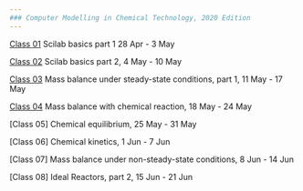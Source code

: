 ```yaml
---
### Computer Modelling in Chemical Technology, 2020 Edition
---
```


[Class 01](01/README.md) Scilab basics part 1 28 Apr - 3 May

[Class 02](02/README.md) Scilab basics part 2, 4 May - 10 May

[Class 03](03/README.md) Mass balance under steady-state conditions, part 1, 11 May - 17 May

[Class 04](04/README.md) Mass balance with chemical reaction, 18 May - 24 May

[Class 05] Chemical equilibrium, 25 May - 31 May

[Class 06] Chemical kinetics, 1 Jun - 7 Jun

[Class 07] Mass balance under non-steady-state conditions, 8 Jun - 14 Jun

[Class 08] Ideal Reactors, part 2, 15 Jun - 21 Jun
